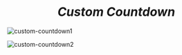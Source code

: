 <h1 align=center> <b><i>Custom Countdown</i></b></h1>

![custom-countdown1](https://github.com/EaglePremNetwork/custom-countdown/assets/110186659/fc6d4628-4e17-40ef-91f1-edafcdf653c3)

![custom-countdown2](https://github.com/EaglePremNetwork/custom-countdown/assets/110186659/9dc74c47-0d25-46ea-85ec-4d3dc38c0c6a)
